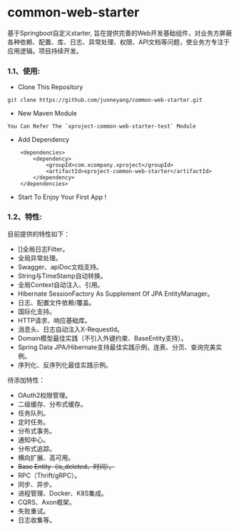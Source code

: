 # common-web-starter
基于Springboot自定义starter, 旨在提供完善的Web开发基础组件，对业务方屏蔽各种依赖、配置、库、日志、异常处理、权限、API文档等问题，使业务方专注于应用逻辑。项目持续开发。

### 1.1、使用:    
- Clone This Repository
```
git clone https://github.com/junneyang/common-web-starter.git
```
- New Maven Module
```
You Can Refer The `xproject-common-web-starter-test` Module
```
- Add Dependency
```
	<dependencies>
		<dependency>
			<groupId>com.xcompany.xproject</groupId>
			<artifactId>xproject-common-web-starter</artifactId>
		</dependency>
	</dependencies>
```
- Start To Enjoy Your First App !

### 1.2、特性:    
目前提供的特性如下：
- []全局日志Filter。
- 全局异常处理。
- Swagger、apiDoc文档支持。
- String与TimeStamp自动转换。
- 全局Context自动注入、引用。
- Hibernate SessionFactory As Supplement Of JPA EntityManager。
- 日志、配置文件依赖/覆盖。
- 国际化支持。
- HTTP请求、响应基础库。
- 消息头、日志自动注入X-RequestId。
- Domain模型最佳实践（不引入外键约束、BaseEntity支持）。
- Spring Data JPA/Hibernate支持最佳实践示例，连表、分页、查询完美实例。
- 序列化、反序列化最佳实践示例。


待添加特性：
- OAuth2权限管理。
- 二级缓存、分布式缓存。
- 任务队列。
- 定时任务。
- 分布式事务。
- 通知中心。
- 分布式追踪。
- 横向扩展、高可用。
- ~~Base Entity（is_deleted、时间）。~~
- RPC（Thrift/gRPC）。
- 同步、异步。
- 进程管理、Docker、K8S集成。
- CQRS、Axon框架。
- 失败重试。
- 日志收集等。

